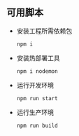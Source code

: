 ## 可用脚本

- 安装工程所需依赖包

  ```shell
  npm i
  ```

- 安装热部署工具

  ```shell
  npm i nodemon
  ```

- 运行开发环境

  ```shell
  npm run start
  ```

- 运行生产环境

  ```shell
  npm run build
  ```
